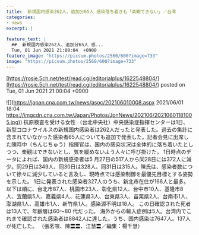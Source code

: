 ```yaml
---
title:  新規国内感染262人、追加分65人 感染落ち着きも「楽観できない」／台湾  
categories:
- news
excerpt: |
  
feature_text: |
  ##  新規国内感染262人、追加分65人 感...
  Tue, 01 Jun 2021 21:00:04  +0900
feature_image: "https://picsum.photos/2560/600?image=733"
image: "https://picsum.photos/2560/600?image=733"
---
```


[https://rosie.5ch.net/test/read.cgi/editorialplus/1622548804/](https://rosie.5ch.net/test/read.cgi/editorialplus/1622548804/)
posted on Tue, 01 Jun 2021 21:00:04  +0900

<!--more-->

![](https://japan.cna.com.tw/news/asoc/202106010008.aspx 2021/06/01 18:04 [https://imgcdn.cna.com.tw/Japan/Photos/JpnNews/202106/20210601181005.jpg)](https://imgcdn.cna.com.tw/Japan/Photos/JpnNews/202106/20210601181005.jpg)) 抗原検査を受ける女性 （台北中央社）中央感染症指揮センターは1日、新型コロナウイルスの新規国内感染者は262人だったと発表した。過去の集計に含まれていなかった感染者65人についても追加で発表した。記者会見に出席した陳時中（ちんじちゅう）指揮官は、国内の感染状況は全体的に落ち着いたとしつつ、楽観はできないとし、気を緩めないよう人々に呼び掛けた。 1日時点のデータによれば、国内の新規感染者は5 月27日の517人から同28日には372人に減少。同29日は349人、同30日は328人、同31日は315人。陳氏は、感染者数について徐々に減少していると言及し、現時点では感染制御を最優先目標とする姿勢を示した。 1日に発表された感染者327人のうち、新北市在住が166人と最多。以下は順に、台北市87人、桃園市23人、彰化県12人、台中市10人、基隆市8人、宜蘭県5人、嘉義県4人、花蓮県3人、台東県3人、苗栗県2人、台南市1人、澎湖県1人、高雄市1人、新竹県1人。感染源不明は18人。 この日確認された死者は13人で、年齢層は60〜80 代だった。 海外からの輸入症例は5人。台湾内でこれまで確認された感染者は8842人に達した。うち、国内感染は7647人。137人が死亡した。 （張茗喧、陳〓〓、江慧〓／編集：楊千慧）
